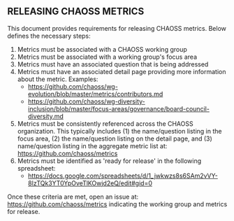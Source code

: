 ## RELEASING CHAOSS METRICS

This document provides requirements for releasing CHAOSS metrics. Below defines the necessary steps: 

1. Metrics must be associated with a CHAOSS working group
2. Metrics must be associated with a working group's focus area
3. Metrics must have an associated question that is being addressed
4. Metrics must have an associated detail page providing more information about the metric. Examples:
    * https://github.com/chaoss/wg-evolution/blob/master/metrics/contributors.md
    * https://github.com/chaoss/wg-diversity-inclusion/blob/master/focus-areas/governance/board-council-diversity.md
5. Metrics must be consistently referenced across the CHAOSS organization. This typically includes (1) the name/question listing in the focus area, (2) the name/question listing on the detail page, and (3) name/question listing in the aggregate metric list at: https://github.com/chaoss/metrics
6. Metrics must be identified as 'ready for release' in the following spreadsheet: 
    * https://docs.google.com/spreadsheets/d/1_jwkwzs8s6SAm2vVY-8lzTQk3YT0YpOveTlKOwjd2eQ/edit#gid=0

Once these criteria are met, open an issue at: https://github.com/chaoss/metrics indicating the working group and metrics for release. 
